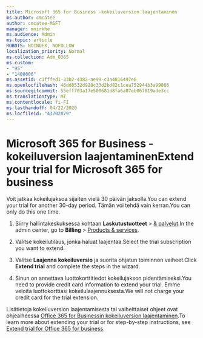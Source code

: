```yaml
---
title: Microsoft 365 for Business -kokeiluversion laajentaminen
ms.author: cmcatee
author: cmcatee-MSFT
manager: mnirkhe
ms.audience: Admin
ms.topic: article
ROBOTS: NOINDEX, NOFOLLOW
localization_priority: Normal
ms.collection: Adm_O365
ms.custom:
- "95"
- "1400006"
ms.assetid: c3fffed1-33b2-4382-ae99-c3a4816497e6
ms.openlocfilehash: 46dd8532d920c33d2bd82c1cea752944b3a99866
ms.sourcegitcommit: 55eff703a17e500681d8fa6a87eb067019ade3cc
ms.translationtype: MT
ms.contentlocale: fi-FI
ms.lasthandoff: 04/22/2020
ms.locfileid: "43702879"
---
```

# <a name="extend-your-trial-for-microsoft-365-for-business"></a><span data-ttu-id="3bba2-102">Microsoft 365 for Business -kokeiluversion laajentaminen</span><span class="sxs-lookup"><span data-stu-id="3bba2-102">Extend your trial for Microsoft 365 for business</span></span>

<span data-ttu-id="3bba2-103">Voit jatkaa kokeilujaksoa sijaiten vielä 30 päivän jaksolla.</span><span class="sxs-lookup"><span data-stu-id="3bba2-103">You can extend your trial for another 30-day period.</span></span> <span data-ttu-id="3bba2-104">Tämän voi tehdä vain kerran.</span><span class="sxs-lookup"><span data-stu-id="3bba2-104">You can only do this one time.</span></span>
  
1. <span data-ttu-id="3bba2-105">Siirry hallintakeskuksessa kohtaan **Laskutustuotteet** \> [& palvelut](https://portal.office.com/adminportal/home#/subscriptions).</span><span class="sxs-lookup"><span data-stu-id="3bba2-105">In the admin center, go to **Billing** \> [Products & services](https://portal.office.com/adminportal/home#/subscriptions).</span></span>

2. <span data-ttu-id="3bba2-106">Valitse kokeilutilaus, jonka haluat laajentaa.</span><span class="sxs-lookup"><span data-stu-id="3bba2-106">Select the trial subscription you want to extend.</span></span>

3. <span data-ttu-id="3bba2-107">Valitse **Laajenna kokeiluversio** ja suorita ohjatun toiminnon vaiheet.</span><span class="sxs-lookup"><span data-stu-id="3bba2-107">Click **Extend trial** and complete the steps in the wizard.</span></span>

4. <span data-ttu-id="3bba2-108">Sinun on annettava luottokorttitiedot kokeilujakson pidentämiseksi.</span><span class="sxs-lookup"><span data-stu-id="3bba2-108">You need to provide credit card information to extend your trial.</span></span> <span data-ttu-id="3bba2-109">Emme veloita luottokorttiasi kokeilulaajennuksesta.</span><span class="sxs-lookup"><span data-stu-id="3bba2-109">We will not charge your credit card for the trial extension.</span></span>

<span data-ttu-id="3bba2-110">Lisätietoja kokeiluversion laajentamisesta tai vaiheittaiset ohjeet ovat ohjeaiheessa [Office 365 for Businessin kokeiluversion laajentaminen](https://docs.microsoft.com/microsoft-365/commerce/extend-your-trial).</span><span class="sxs-lookup"><span data-stu-id="3bba2-110">To learn more about extending your trial or for step-by-step instructions, see [Extend trial for Office 365 for business](https://docs.microsoft.com/microsoft-365/commerce/extend-your-trial).</span></span>
